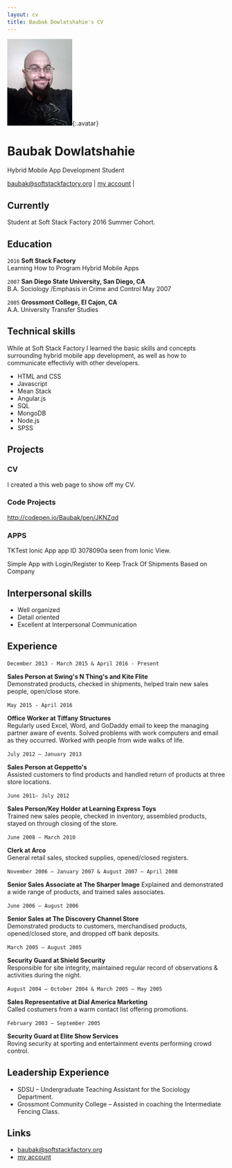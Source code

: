 ```yaml
---
layout: cv
title: Baubak Dowlatshahie's CV
---
```


![Baubak](./media/21.png){:.avatar}

# Baubak Dowlatshahie
Hybrid Mobile App Development Student

<div id="webaddress">
<a href="mailto:">baubak@softstackfactory.org</a>
|
<i class="fa fa-github"></i> <a href="http://github.com/bdowlatshahiessf/">my account</a>
|

</div>


## Currently

Student at Soft Stack Factory 2016 Summer Cohort.

## Education



`2016`
__Soft Stack Factory__  
Learning How to Program Hybrid Mobile Apps

`2007`
__San Diego State University, San Diego, CA__  
B.A. Sociology /Emphasis in Crime and Control   May 2007

`2005`
__Grossmont College, El Cajon, CA__                                
A.A. University Transfer Studies   



## Technical skills

While at Soft Stack Factory I learned the basic skills and concepts surrounding hybrid mobile app development, as well as how to communicate effectivly with other developers.


* HTML and CSS
* Javascript
* Mean Stack
* Angular.js
* SQL
* MongoDB
* Node.js
* SPSS

## Projects

### CV

I created a this web page to show off my CV.  

### Code Projects

 http://codepen.io/Baubak/pen/JKNZqd

### APPS

TKTest Ionic App app ID 3078090a seen from Ionic View. 

Simple App with Login/Register to Keep Track Of Shipments Based on Company


## Interpersonal skills
* Well organized
* Detail oriented 
* Excellent at Interpersonal Communication

## Experience


`December 2013 - March 2015 & April 2016 - Present`
` `


__Sales Person at Swing's N Thing's  and Kite Flite__                               	 
Demonstrated products, checked in shipments, helped train new sales people, open/close store.


`May 2015 - April 2016`
 ` `
  
  
__Office Worker at Tiffany Structures__  
Regularly used Excel, Word, and GoDaddy email to keep the managing partner aware of events. 
Solved problems with work computers and email as they occurred. Worked with people from wide walks of life. 

`July 2012 – January 2013`
` `
  
  
__Sales Person at Geppetto's__                                           
Assisted customers to find products and handled return of products at three store locations.

`June 2011– July 2012`
` `
  
  
__Sales Person/Key Holder at Learning Express Toys__                                  
Trained new sales people, checked in inventory, assembled products, stayed on through closing of the store.

`June 2008 – March 2010`
` `
  
  
__Clerk at Arco__                                                 
General retail sales, stocked supplies, opened/closed registers.

`November 2006 – January 2007 & August 2007 – April 2008`
` `
  
  
__Senior Sales Associate at The Sharper Image__ 
Explained and demonstrated a wide range of products, and trained sales associates.

`June 2006 – August 2006`
` `
  
  
__Senior Sales at The Discovery Channel Store__                             
Demonstrated products to customers, merchandised products, opened/closed store, and dropped off bank deposits.

`March 2005 – August 2005`
` `
  
  
__Security Guard at Shield Security__                                      
Responsible for site integrity, maintained regular record of observations & activities during the night.

`August 2004 – October 2004 & March 2005 – May 2005`
` `
  
  
__Sales Representative at Dial America Marketing__     
Called costumers from a warm contact list offering promotions.

`February 2003 – September 2005`
` `
  
  
__Security Guard at Elite Show Services__                              
Roving security at sporting and entertainment events performing crowd control.



## Leadership Experience

* SDSU – Undergraduate Teaching Assistant for the Sociology Department.
* Grossmont Community College – Assisted in coaching the Intermediate Fencing Class.

## Links


* <i class="fa fa-envelope"></i> <a href="mailto:">baubak@softstackfactory.org</a><br />
* <i class="fa fa-github"></i> <a href="http://github.com/bdowlatshahiessf/">my account</a><br />

